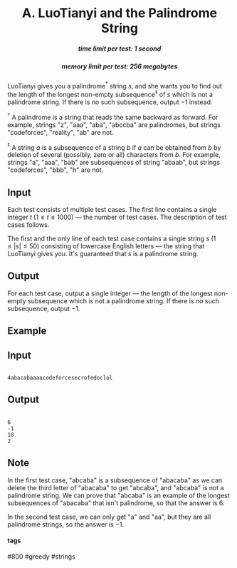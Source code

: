 <h1 style='text-align: center;'> A. LuoTianyi and the Palindrome String</h1>

<h5 style='text-align: center;'>time limit per test: 1 second</h5>
<h5 style='text-align: center;'>memory limit per test: 256 megabytes</h5>

LuoTianyi gives you a palindrome$^{\dagger}$ string $s$, and she wants you to find out the length of the longest non-empty subsequence$^{\ddagger}$ of $s$ which is not a palindrome string. If there is no such subsequence, output $-1$ instead.

$^{\dagger}$ A palindrome is a string that reads the same backward as forward. For example, strings "z", "aaa", "aba", "abccba" are palindromes, but strings "codeforces", "reality", "ab" are not.

$^{\ddagger}$ A string $a$ is a subsequence of a string $b$ if $a$ can be obtained from $b$ by deletion of several (possibly, zero or all) characters from $b$. For example, strings "a", "aaa", "bab" are subsequences of string "abaab", but strings "codeforces", "bbb", "h" are not.

## Input

Each test consists of multiple test cases. The first line contains a single integer $t$ ($1 \le t \le 1000$) — the number of test cases. The description of test cases follows.

The first and the only line of each test case contains a single string $s$ ($1 \le |s| \le 50$) consisting of lowercase English letters — the string that LuoTianyi gives you. It's guaranteed that $s$ is a palindrome string.

## Output

For each test case, output a single integer — the length of the longest non-empty subsequence which is not a palindrome string. If there is no such subsequence, output $-1$.

## Example

## Input


```

4abacabaaaacodeforcesecrofedoclol
```
## Output


```

6
-1
18
2

```
## Note

In the first test case, "abcaba" is a subsequence of "abacaba" as we can delete the third letter of "abacaba" to get "abcaba", and "abcaba" is not a palindrome string. We can prove that "abcaba" is an example of the longest subsequences of "abacaba" that isn't palindrome, so that the answer is $6$.

In the second test case, we can only get "a" and "aa", but they are all palindrome strings, so the answer is $-1$.



#### tags 

#800 #greedy #strings 